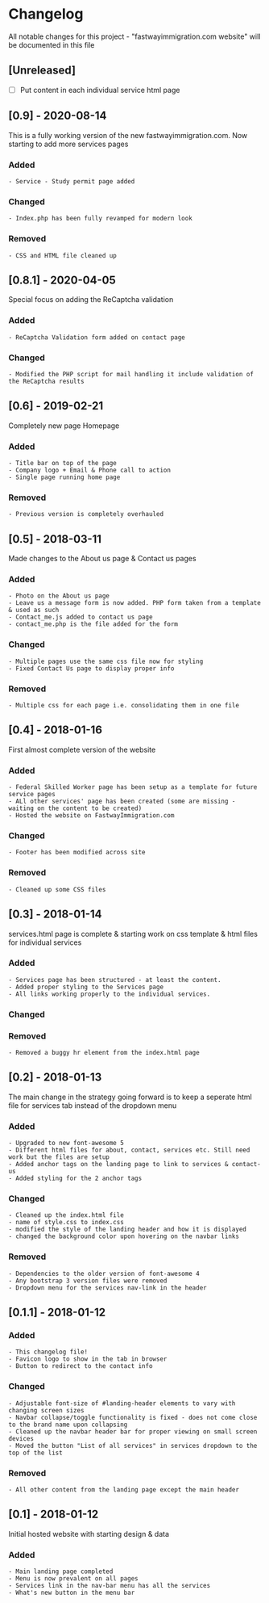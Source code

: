 # Changelog

All notable changes for this project - "fastwayimmigration.com website"  will be documented in this file

## [Unreleased]

- [ ] Put content in each individual service html page


## [0.9] - 2020-08-14
This is a fully working version of the new fastwayimmigration.com.  Now starting to add more services pages
### Added
    - Service - Study permit page added
### Changed
    - Index.php has been fully revamped for modern look
### Removed
    - CSS and HTML file cleaned up


## [0.8.1] - 2020-04-05

Special focus on adding the ReCaptcha validation

### Added

    - ReCaptcha Validation form added on contact page

### Changed

    - Modified the PHP script for mail handling it include validation of the ReCaptcha results

## [0.6] - 2019-02-21

Completely new page Homepage

### Added

    - Title bar on top of the page
    - Company logo + Email & Phone call to action
    - Single page running home page

### Removed

    - Previous version is completely overhauled

## [0.5] - 2018-03-11

Made changes to the About us page & Contact us pages

### Added

    - Photo on the About us page
    - Leave us a message form is now added. PHP form taken from a template & used as such
    - Contact_me.js added to contact us page
    - contact_me.php is the file added for the form

### Changed

    - Multiple pages use the same css file now for styling
    - Fixed Contact Us page to display proper info

### Removed

    - Multiple css for each page i.e. consolidating them in one file


## [0.4] - 2018-01-16

First almost complete version of the website

### Added

    - Federal Skilled Worker page has been setup as a template for future service pages
    - ALl other services' page has been created (some are missing - waiting on the content to be created)
    - Hosted the website on FastwayImmigration.com

### Changed

    - Footer has been modified across site

### Removed

    - Cleaned up some CSS files

## [0.3] - 2018-01-14

services.html page is complete & starting work on css template & html files for individual services

### Added

    - Services page has been structured - at least the content.
    - Added proper styling to the Services page
    - All links working properly to the individual services.

### Changed

### Removed

    - Removed a buggy hr element from the index.html page

## [0.2] - 2018-01-13

The main change in the strategy going forward is to keep a seperate html file for services tab instead of the dropdown menu

### Added

    - Upgraded to new font-awesome 5
    - Different html files for about, contact, services etc. Still need work but the files are setup
    - Added anchor tags on the landing page to link to services & contact-us
    - Added styling for the 2 anchor tags

### Changed

    - Cleaned up the index.html file
    - name of style.css to index.css
    - modified the style of the landing header and how it is displayed
    - changed the background color upon hovering on the navbar links

### Removed

    - Dependencies to the older version of font-awesome 4
    - Any bootstrap 3 version files were removed
    - Dropdown menu for the services nav-link in the header

## [0.1.1] - 2018-01-12

### Added

    - This changelog file!
    - Favicon logo to show in the tab in browser
    - Button to redirect to the contact info
### Changed

    - Adjustable font-size of #landing-header elements to vary with changing screen sizes
    - Navbar collapse/toggle functionality is fixed - does not come close to the brand name upon collapsing
    - Cleaned up the navbar header bar for proper viewing on small screen devices
    - Moved the button "List of all services" in services dropdown to the top of the list

### Removed

    - All other content from the landing page except the main header

## [0.1] - 2018-01-12

Initial hosted website with starting design & data

### Added

    - Main landing page completed
    - Menu is now prevalent on all pages
    - Services link in the nav-bar menu has all the services
    - What's new button in the menu bar